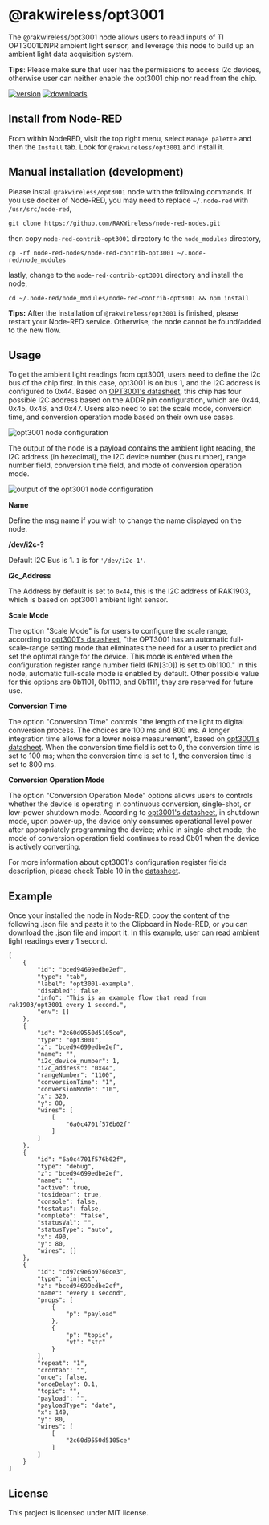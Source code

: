 # @rakwireless/opt3001

The @rakwireless/opt3001 node allows users to read inputs of TI OPT3001DNPR ambient light sensor, and leverage this node to build up an ambient light data acquisition system.

**Tips**: Please make sure that user has the permissions to access i2c devices, otherwise user can neither enable the opt3001 chip nor read from the chip. 

[![version](https://img.shields.io/npm/v/@rakwireless/opt3001.svg?logo=npm)](https://www.npmjs.com/package/@rakwireless/opt3001)
[![downloads](https://img.shields.io/npm/dm/@rakwireless/opt3001.svg)](https://www.npmjs.com/package/@rakwireless/opt3001)

## Install from Node-RED

From within NodeRED, visit the top right menu, select `Manage palette` and then the `Install` tab. Look for `@rakwireless/opt3001` and install it.


## Manual installation (development)

Please install `@rakwireless/opt3001` node with the following commands. If you use docker of Node-RED, you may need to replace `~/.node-red` with `/usr/src/node-red`,

```
git clone https://github.com/RAKWireless/node-red-nodes.git
```

then copy `node-red-contrib-opt3001` directory  to  the `node_modules` directory,

```
cp -rf node-red-nodes/node-red-contrib-opt3001 ~/.node-red/node_modules
```

lastly, change to the `node-red-contrib-opt3001` directory and install the node, 

```
cd ~/.node-red/node_modules/node-red-contrib-opt3001 && npm install
```

**Tips:**  After the installation of  `@rakwireless/opt3001`  is finished, please restart your Node-RED service.  Otherwise, the node cannot be found/added to the new flow.

## Usage

To get the ambient light readings from opt3001, users need to define the i2c bus of the chip first. In this case, opt3001 is on bus 1, and the I2C address is configured to 0x44. Based on [OPT3001's datasheet](https://www.ti.com/lit/ds/symlink/opt3001.pdf?ts=1650948147469&ref_url=https%253A%252F%252Fwww.google.com%252F), this chip has four possible I2C address based on the ADDR pin configuration, which are 0x44, 0x45, 0x46, and 0x47. Users also need to set the scale mode, conversion time, and conversion operation mode based on their own use cases.

<img src="assets/opt3001-node.jpg" alt="opt3001 node configuration"/>

The output of the node is a payload contains the ambient light reading, the I2C address (in hexecimal), the I2C device number (bus number), range number field, conversion time field, and mode of conversion operation mode.  

<img src="assets/opt3001-node-output.jpg" alt="output of the opt3001 node configuration"/>

**Name**

Define the msg name if you wish to change the name displayed on the node.

**/dev/i2c-?**

Default I2C Bus is 1.  `1` is for `'/dev/i2c-1'`.

**i2c_Address**

The Address by default is set to `0x44`, this is the I2C address of RAK1903, which is based on opt3001 ambient light sensor. 

**Scale Mode**

The option "Scale Mode" is for users to configure the scale range, according to [opt3001's datasheet](https://www.ti.com/lit/ds/symlink/opt3001.pdf?ts=1650948147469&ref_url=https%253A%252F%252Fwww.google.com%252F), "the OPT3001 has an automatic full-scale-range setting mode that eliminates the need for a user to predict and set the optimal range for the device. This mode is entered when the configuration register range number field (RN[3:0]) is set to 0b1100." In this node, automatic full-scale mode is enabled by default. Other possible value for this options are 0b1101, 0b1110, and 0b1111, they are reserved for future use. 

**Conversion Time**

The option "Conversion Time" controls "the length of the light to digital conversion process. The choices are 100 ms and 800 ms. A longer integration time allows for a lower noise measurement", based on  [opt3001's datasheet](https://www.ti.com/lit/ds/symlink/opt3001.pdf?ts=1650948147469&ref_url=https%253A%252F%252Fwww.google.com%252F). When the conversion time field is set to 0, the conversion time is set to 100 ms; when the conversion time is set to 1, the conversion time is set to 800 ms.

**Conversion Operation Mode**

The option "Conversion Operation Mode" options allows users to controls whether the device is operating in continuous conversion, single-shot, or low-power shutdown mode. According to [opt3001's datasheet](https://www.ti.com/lit/ds/symlink/opt3001.pdf?ts=1650948147469&ref_url=https%253A%252F%252Fwww.google.com%252F), in shutdown mode, upon power-up, the device only consumes operational level power after appropriately programming the device; while in single-shot mode, the mode of conversion operation field continues to read 0b01 when the device is actively converting.

For more information about opt3001's configuration register fields description, please check Table 10 in the [datasheet](https://www.ti.com/lit/ds/symlink/opt3001.pdf?ts=1650948147469&ref_url=https%253A%252F%252Fwww.google.com%252F).



## Example

Once your installed the node in Node-RED, copy the content of the following .json file and paste it to the Clipboard in Node-RED, or you can download the .json file and import it. In this example, user can read ambient light readings every 1 second.

```
[
    {
        "id": "bced94699edbe2ef",
        "type": "tab",
        "label": "opt3001-example",
        "disabled": false,
        "info": "This is an example flow that read from rak1903/opt3001 every 1 second.",
        "env": []
    },
    {
        "id": "2c60d9550d5105ce",
        "type": "opt3001",
        "z": "bced94699edbe2ef",
        "name": "",
        "i2c_device_number": 1,
        "i2c_address": "0x44",
        "rangeNumber": "1100",
        "conversionTime": "1",
        "conversionMode": "10",
        "x": 320,
        "y": 80,
        "wires": [
            [
                "6a0c4701f576b02f"
            ]
        ]
    },
    {
        "id": "6a0c4701f576b02f",
        "type": "debug",
        "z": "bced94699edbe2ef",
        "name": "",
        "active": true,
        "tosidebar": true,
        "console": false,
        "tostatus": false,
        "complete": "false",
        "statusVal": "",
        "statusType": "auto",
        "x": 490,
        "y": 80,
        "wires": []
    },
    {
        "id": "cd97c9e6b9760ce3",
        "type": "inject",
        "z": "bced94699edbe2ef",
        "name": "every 1 second",
        "props": [
            {
                "p": "payload"
            },
            {
                "p": "topic",
                "vt": "str"
            }
        ],
        "repeat": "1",
        "crontab": "",
        "once": false,
        "onceDelay": 0.1,
        "topic": "",
        "payload": "",
        "payloadType": "date",
        "x": 140,
        "y": 80,
        "wires": [
            [
                "2c60d9550d5105ce"
            ]
        ]
    }
]
```



## License

This project is licensed under MIT license.
